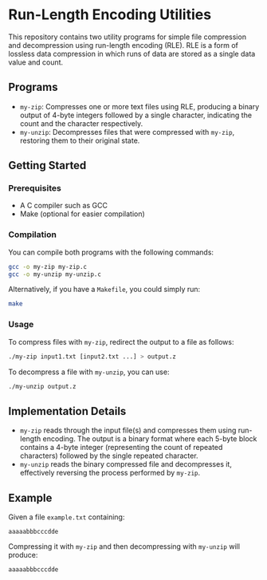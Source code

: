 # Run-Length Encoding Utilities

This repository contains two utility programs for simple file compression and decompression using run-length encoding (RLE). RLE is a form of lossless data compression in which runs of data are stored as a single data value and count.

## Programs

- `my-zip`: Compresses one or more text files using RLE, producing a binary output of 4-byte integers followed by a single character, indicating the count and the character respectively.
- `my-unzip`: Decompresses files that were compressed with `my-zip`, restoring them to their original state.

## Getting Started

### Prerequisites

- A C compiler such as GCC
- Make (optional for easier compilation)

### Compilation

You can compile both programs with the following commands:

```sh
gcc -o my-zip my-zip.c
gcc -o my-unzip my-unzip.c
```

Alternatively, if you have a `Makefile`, you could simply run:

```sh
make
```

### Usage

To compress files with `my-zip`, redirect the output to a file as follows:

```sh
./my-zip input1.txt [input2.txt ...] > output.z
```

To decompress a file with `my-unzip`, you can use:

```sh
./my-unzip output.z
```

## Implementation Details

- `my-zip` reads through the input file(s) and compresses them using run-length encoding. The output is a binary format where each 5-byte block contains a 4-byte integer (representing the count of repeated characters) followed by the single repeated character.
- `my-unzip` reads the binary compressed file and decompresses it, effectively reversing the process performed by `my-zip`.

## Example

Given a file `example.txt` containing:

```
aaaaabbbcccdde
```

Compressing it with `my-zip` and then decompressing with `my-unzip` will produce:

```
aaaaabbbcccdde
```
